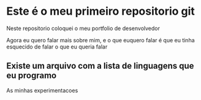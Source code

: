 # Este é o meu primeiro repositorio git

Neste repositorio coloquei o meu portfolio de desenvolvedor

Agora eu quero falar mais sobre mim, e o que euquero falar é que
eu tinha esquecido de falar o que eu queria falar 

## Existe um arquivo com a lista de linguagens que eu programo

As minhas experimentacoes

